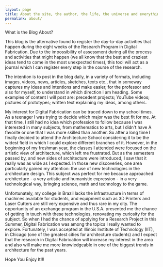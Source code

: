 ```yaml
---
layout: page
title: About the site, the author, the life, the universe and everything more.
permalink: about/
---
```


<div class="message">
  What is the Blog About?
</div>

This blog is the alternative found to register the day-to-day activities that happen during the eight weeks of the Research Program in Digital Fabrication. Due to the impossibility of assessment during all the process and activities that might happen (we all know that the best and craziest ideas tend to come in the most unexpected times), this tool will act as a journal which I can register every step in the course of the research.

The intention is to post in the blog daily, in a variety of formats, including images, videos, news, articles, sketches, texts etc., that in someway captures my ideas and intentions and make easier, for the professor and also for myself, to understand in which direction I am heading. Some examples of content I will post are: precedent projects; YouTube videos; pictures of prototypes; written text explaining my ideas, among others.

My interest for Digital Fabrication can be traced down to my school times. As a teenager I was trying to decide which major was the best fit for me. At that time, I still had no idea which profession to follow because I was interested in many subjects, from mathematics to arts, but I didn't have A favorite or one that I was more skilled than another. So after a long time I finally decided to attend the Architecture School considering it to be the widest field in which I could explore different branches of it. However, in the beginning of my freshman year, the classes I attended were focused on the artistic view of architecture, which left me frustrated. But as the semesters passed by, and new sides of architecture were introduced, I saw that it really was as wide as I expected. In those new discoveries, one area particularly gained my attention: the use of new technologies in the architecture design. This subject was perfect for me because approached architecture - a very artistic and humanistic expression - in a very technological way, bringing science, math and technology to the game.

Unfortunately, my college in Brazil lacks the infrastructure in terms of machines available for students, and equipment such as 3D Printers and Laser Cutters are still very expensive and thus rare in my city. The opportunity of an exchange program in the U.S.A. presented me the chance of getting in touch with these technologies, renovating my curiosity for the subject. So when I had the chance of applying for a Research Project in this Summer, Digital Fabrication was among the topics I really wanted to explore. Fortunately, I was accepted at Illinois Institute of Technology (IIT), in Chicago (one of the greatest cities for architecture students) and I expect that the research in Digital Fabrication will increase my interest in the area and also will make me more knowledgeable in one of the biggest trends in architecture for the past years.

Hope You Enjoy It!!!
